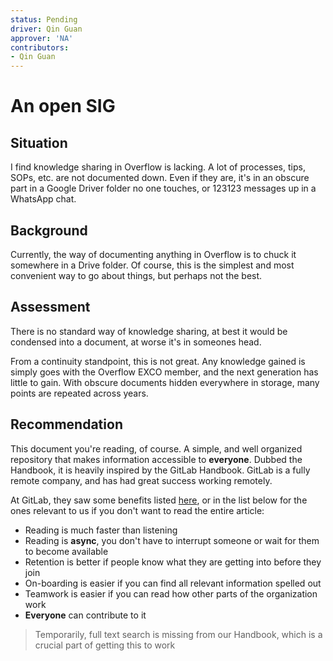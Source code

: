```yaml
---
status: Pending
driver: Qin Guan
approver: 'NA'
contributors:
- Qin Guan
---
```


# An open SIG

<TheProposalTable />

## Situation

I find knowledge sharing in Overflow is lacking. A lot of processes, tips, SOPs, etc. are not documented down. Even if they are, it's in an obscure part in a Google Driver folder no one touches, or 123123 messages up in a WhatsApp chat.

## Background

Currently, the way of documenting anything in Overflow is to chuck it somewhere in a Drive folder. Of course, this is the simplest and most convenient way to go about things, but perhaps not the best.

## Assessment

There is no standard way of knowledge sharing, at best it would be condensed into a document, at worse it's in someones head.

From a continuity standpoint, this is not great. Any knowledge gained is simply goes with the Overflow EXCO member, and the next generation has little to gain. With obscure documents hidden everywhere in storage, many points are repeated across years.

## Recommendation

This document you're reading, of course. A simple, and well organized repository that makes information accessible to **everyone**. Dubbed the Handbook, it is heavily inspired by the GitLab Handbook. GitLab is a fully remote company, and has had great success working remotely.

At GitLab, they saw some benefits listed [here](https://about.gitlab.com/handbook/about/), or in the list below for the ones relevant to us if you don't want to read the entire article:

* Reading is much faster than listening
* Reading is **async**, you don't have to interrupt someone or wait for them to become available
* Retention is better if people know what they are getting into before they join
* On-boarding is easier if you can find all relevant information spelled out
* Teamwork is easier if you can read how other parts of the organization work
* **Everyone** can contribute to it

> Temporarily, full text search is missing from our Handbook, which is a crucial part of getting this to work
